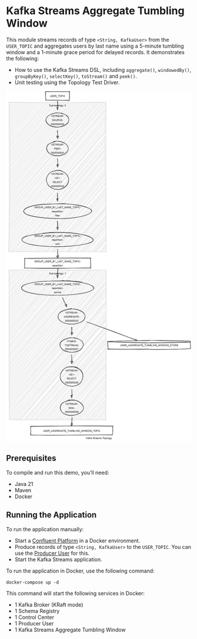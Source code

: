 # Kafka Streams Aggregate Tumbling Window

This module streams records of type `<String, KafkaUser>` from the `USER_TOPIC` and aggregates users by last name using a 5-minute tumbling window and a 1-minute grace period for delayed records.
It demonstrates the following:

- How to use the Kafka Streams DSL, including `aggregate()`, `windowedBy()`, `groupByKey()`, `selectKey()`, `toStream()` and `peek()`.
- Unit testing using the Topology Test Driver.

![topology.png](topology.png)

## Prerequisites

To compile and run this demo, you’ll need:

- Java 21
- Maven
- Docker

## Running the Application

To run the application manually:

- Start a [Confluent Platform](https://docs.confluent.io/platform/current/quickstart/ce-docker-quickstart.html#step-1-download-and-start-cp) in a Docker environment.
- Produce records of type `<String, KafkaUser>` to the `USER_TOPIC`. You can use the [Producer User](../specific-producers/kafka-streams-producer-user) for this.
- Start the Kafka Streams application.

To run the application in Docker, use the following command:

```console
docker-compose up -d
```

This command will start the following services in Docker:

- 1 Kafka Broker (KRaft mode)
- 1 Schema Registry
- 1 Control Center
- 1 Producer User
- 1 Kafka Streams Aggregate Tumbling Window
